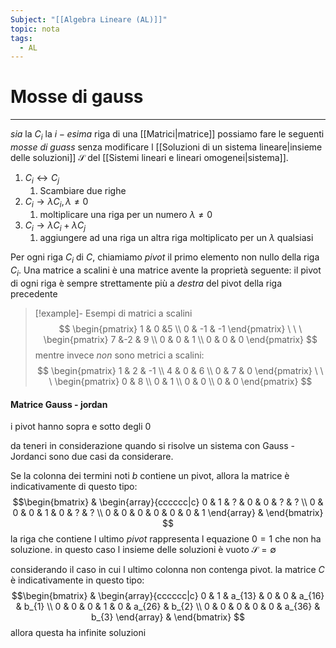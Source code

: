 ```yaml
---
Subject: "[[Algebra Lineare (AL)]]"
topic: nota
tags:
  - AL
---
```

# Mosse di gauss
---
_sia_ la $C_i$ la $i-esima$ riga di una [[Matrici|matrice]] possiamo fare le seguenti _mosse di guass_  senza modificare l [[Soluzioni di un sistema lineare|insieme delle soluzioni]] $\mathcal{S}$ del [[Sistemi lineari e lineari omogenei|sistema]]. 
1. $C_{i}\leftrightarrow C_{j}$
	1. Scambiare due righe
2. $C_{i}\rightarrow \lambda C_{i}, \lambda \not = 0$
	1. moltiplicare una riga per un numero $\lambda \not=0$
3. $C_{i}\rightarrow \lambda C_{i}+\lambda C_{j}$
	1. aggiungere ad una riga un altra riga moltiplicato per  un $\lambda$ qualsiasi 

Per ogni riga $C_i$ di $C$, chiamiamo _pivot_ il primo elemento non nullo della riga $C_i$. Una matrice a scalini è una matrice avente la proprietà seguente: il pivot di ogni riga è sempre strettamente più a _destra_ del pivot della riga precedente



> [!example]-  Esempi di matrici a scalini
> $$
\begin{pmatrix}
1 & 0 &5 \\
0 & -1 & -1
\end{pmatrix} \ \ \
\begin{pmatrix}
7 &-2 & 9 \\
0 & 0 & 1 \\
0 & 0 & 0
\end{pmatrix}
>$$
>mentre invece _non_ sono metrici a scalini:
>$$
\begin{pmatrix}
1 & 2 & -1 \\
4 & 0 & 6 \\
0 & 7 & 0
\end{pmatrix} \ \ \
\begin{pmatrix}
0 & 8 \\
0 & 1 \\
0 & 0 \\
0 & 0
\end{pmatrix}
$$

#### Matrice Gauss - jordan
i pivot hanno sopra e sotto degli 0

da teneri in considerazione quando si risolve un sistema con Gauss - Jordanci sono due casi da considerare.

Se la colonna dei termini noti $b$ contiene un pivot, allora la matrice è indicativamente di questo tipo:
$$\begin{bmatrix} & 
\begin{array}{cccccc|c}
0 & 1 & ? & 0 & 0 & ?  & ? \\
0 & 0 & 0 & 1 & 0 & ?  & ? \\
0 & 0 & 0 & 0 & 0 & 0  & 1
\end{array} & 
\end{bmatrix}
$$
la riga che contiene l ultimo _pivot_ rappresenta l equazione $0=1$ che non ha soluzione. in questo caso l insieme delle soluzioni è vuoto $\mathcal{S}=\emptyset$

considerando il caso in cui l ultimo colonna non contenga pivot. la matrice $C$ è indicativamente in questo tipo:
$$\begin{bmatrix} & 
\begin{array}{cccccc|c}
0 & 1 & a_{13} & 0 & 0 & a_{16}  & b_{1} \\
0 & 0 & 0 & 1 & 0 & a_{26}  & b_{2}  \\
0 & 0 & 0 & 0 & 0 & a_{36}  & b_{3}
\end{array} & 
\end{bmatrix}
$$
allora questa ha infinite soluzioni


